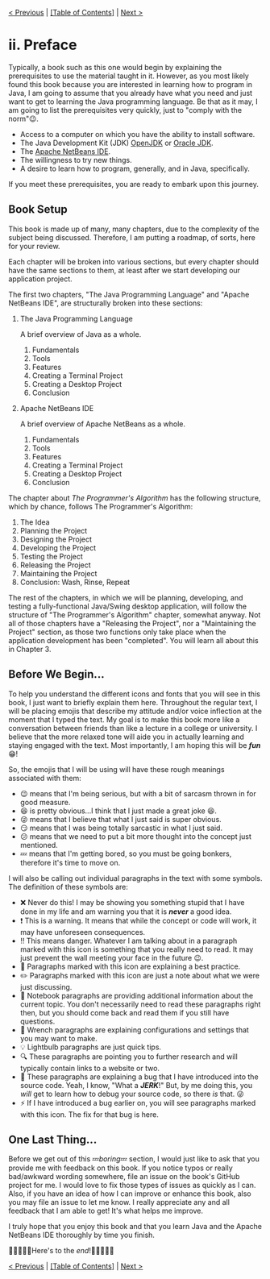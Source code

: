 [< Previous](author.md) | [[Table of Contents]](../../Cover_and_Contents.md) | [Next >](../chapter1/java_language.md)
# ii. Preface
Typically, a book such as this one would begin by explaining the prerequisites to use the material taught in it. However, as you most likely found this book because you are interested in learning how to program in Java, I am going to assume that you already have what you need and just want to get to learning the Java programming language. Be that as it may, I am going to list the prerequisites very quickly, just to "comply with the norm":wink:.

* Access to a computer on which you have the ability to install software.
* The Java Development Kit (JDK) [OpenJDK](https://openjdk.java.net/) or [Oracle JDK](https://oracle.com/java/).
* The [Apache NetBeans IDE](https://netbeans.apache.org/).
* The willingness to try new things.
* A desire to learn how to program, generally, and in Java, specifically.

If you meet these prerequisites, you are ready to embark upon this journey.

## Book Setup
This book is made up of many, many chapters, due to the complexity of the subject being discussed. Therefore, I am putting a roadmap, of sorts, here for your review.

Each chapter will be broken into various sections, but every chapter should have the same sections to them, at least after we start developing our application project.

The first two chapters, "The Java Programming Language" and "Apache NetBeans IDE", are structurally broken into these sections:

1. The Java Programming Language
   
   A brief overview of Java as a whole.
   1. Fundamentals
   2. Tools
   3. Features
   4. Creating a Terminal Project
   5. Creating a Desktop Project
   6. Conclusion
2. Apache NetBeans IDE
   
   A brief overview of Apache NetBeans as a whole.
   1. Fundamentals
   2. Tools
   3. Features
   4. Creating a Terminal Project
   5. Creating a Desktop Project
   6. Conclusion

The chapter about *The Programmer's Algorithm* has the following structure, which by chance, follows The Programmer's Algorithm:

1. The Idea
2. Planning the Project
3. Designing the Project
4. Developing the Project
5. Testing the Project
6. Releasing the Project
7. Maintaining the Project
8. Conclusion: Wash, Rinse, Repeat

The rest of the chapters, in which we will be planning, developing, and testing a fully-functional Java/Swing desktop application, will follow the structure of "The Programmer's Algorithm" chapter, somewhat anyway. Not all of those chapters have a "Releasing the Project", nor a "Maintaining the Project" section, as those two functions only take place when the application development has been "completed". You will learn all about this in Chapter 3.

## Before We Begin...
To help you understand the different icons and fonts that you will see in this book, I just want to briefly explain them here. Throughout the regular text, I will be placing emojis that describe my attitude and/or voice inflection at the moment that I typed the text. My goal is to make this book more like a conversation between friends than like a lecture in a college or university. I believe that the more relaxed tone will aide you in actually learning and staying engaged with the text. Most importantly, I am hoping this will be ***fun*** :grin:!

So, the emojis that I will be using will have these rough meanings associated with them:

* :wink: means that I'm being serious, but with a bit of sarcasm thrown in for good measure.
* :laughing: is pretty obvious...I think that I just made a great joke :laughing:.
* :stuck_out_tongue_winking_eye: means that I believe that what I just said is super obvious.
* :smirk: means that I was being totally sarcastic in what I just said.
* :confused: means that we need to put a bit more thought into the concept just mentioned.
* :zzz: means that I'm getting bored, so you must be going bonkers, therefore it's time to move on.

I will also be calling out individual paragraphs in the text with some symbols. The definition of these symbols are:

* :x: Never do this! I may be showing you something stupid that I have done in my life and am warning you that it is ***never*** a good idea.
* :heavy_exclamation_mark: This is a warning. It means that while the concept or code will work, it may have unforeseen consequences.
* :bangbang: This means danger. Whatever I am talking about in a paragraph marked with this icon is something that you really need to read. It may just prevent the wall meeting your face in the future :wink:.
* :dart: Paragraphs marked with this icon are explaining a best practice.
* :pencil2: Paragraphs marked with this icon are just a note about what we were just discussing.
* :notebook: Notebook paragraphs are providing additional information about the current topic. You don't necessarily need to read these paragraphs right then, but you should come back and read them if you still have questions.
* :wrench: Wrench paragraphs are explaining configurations and settings that you may want to make.
* :bulb: Lightbulb paragraphs are just quick tips.
* :mag: These paragraphs are pointing you to further research and will typically contain links to a website or two.
* :ant: These paragraphs are explaining a bug that I have introduced into the source code. Yeah, I know, "What a ***JERK***!" But, by me doing this, you *will* get to learn how to debug your source code, so there *is* that. :stuck_out_tongue_winking_eye:
* :zap: If I have introduced a bug earlier on, you will see paragraphs marked with this icon. The fix for that bug is here.

## One Last Thing...
Before we get out of this :zzz:*boring*:zzz: section, I would just like to ask that you provide me with feedback on this book. If you notice typos or really bad/awkward wording somewhere, file an issue on the book's GitHub project for me. I would love to fix those types of issues as quickly as I can. Also, if you have an idea of how I can improve or enhance this book, also you may file an issue to let me know. I really appreciate any and all feedback that I am able to get! It's what helps me improve.

I truly hope that you enjoy this book and that you learn Java and the Apache NetBeans IDE thoroughly by time you finish. 

 :tada::beers::wine_glass::birthday::cake:Here's to the *end*!:cake::birthday::wine_glass::beers::tada:

[< Previous](author.md) | [[Table of Contents]](../../Cover_and_Contents.md) | [Next >](../chapter1/java_language.md)